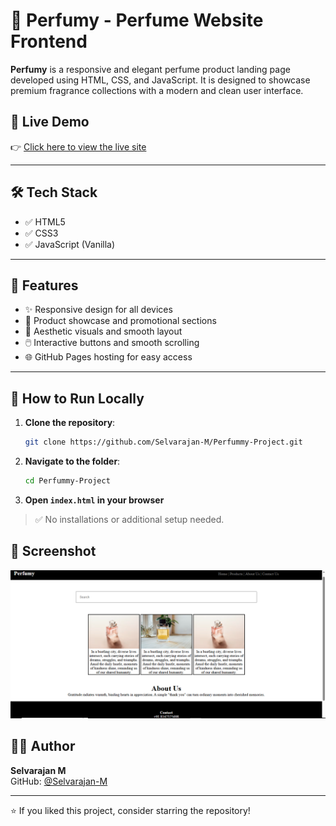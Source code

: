 # 💐 Perfumy - Perfume Website Frontend

**Perfumy** is a responsive and elegant perfume product landing page developed using HTML, CSS, and JavaScript. It is designed to showcase premium fragrance collections with a modern and clean user interface.

## 🔗 Live Demo

👉 [Click here to view the live site](https://selvarajan-m.github.io/Perfummy-Project/)

---

## 🛠️ Tech Stack

- ✅ HTML5  
- ✅ CSS3  
- ✅ JavaScript (Vanilla)

---

## 📸 Features

- ✨ Responsive design for all devices  
- 🧴 Product showcase and promotional sections  
- 🎨 Aesthetic visuals and smooth layout  
- 🖱️ Interactive buttons and smooth scrolling  
- 🌐 GitHub Pages hosting for easy access

---

## 🚀 How to Run Locally

1. **Clone the repository**:
   ```bash
   git clone https://github.com/Selvarajan-M/Perfummy-Project.git
   ```

2. **Navigate to the folder**:
   ```bash
   cd Perfummy-Project
   ```

3. **Open `index.html` in your browser**

> ✅ No installations or additional setup needed.


## 📸 Screenshot

![Perfumy Project Screenshot](preview.PNG)

## 👨‍💻 Author

**Selvarajan M**  
GitHub: [@Selvarajan-M](https://github.com/Selvarajan-M)

---

⭐️ If you liked this project, consider starring the repository!
